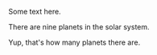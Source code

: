 Some text here.

There are nine planets in the solar system.

Yup, that's how many planets there are.